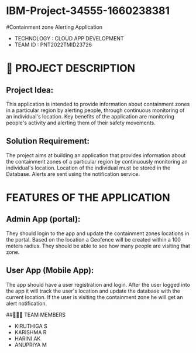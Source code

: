 # IBM-Project-34555-1660238381
#Containment zone Alerting Application 
- TECHNOLOGY : CLOUD APP DEVELOPMENT 
- TEAM ID    : PNT2022TMID23726

# 📒 PROJECT DESCRIPTION

## Project Idea:
This application is intended to provide information about containment zones in a particular region by alerting people, through continuous monitoring of an individual's location.  Key benefits of the application are monitoring people's activity and alerting them of their safety movements.

## Solution Requirement:
The project aims at building an application that provides information about the containment zones of a particular region by continuously monitoring an individual's location. Location of the individual must be stored in the Database. Alerts are sent using the notification service. 

# FEATURES OF THE APPLICATION

## Admin App (portal):
They should login to the app and update the containment zones locations in the portal.  Based on the location a Geofence will be created within a 100 meters radius.  They should be able to see how many people are visiting that zone.

## User App (Mobile App):
The app should have a user registration and login.  After the user logged into the app it will  track the user's location and update the database with the current location.  If the user is visiting the containment zone he will get an alert notification.


##👱🏻‍♀️ TEAM MEMBERS

-  KIRUTHIGA S 
-  KARISHMA R
-  HARINI AK
-  ANUPRIYA M

